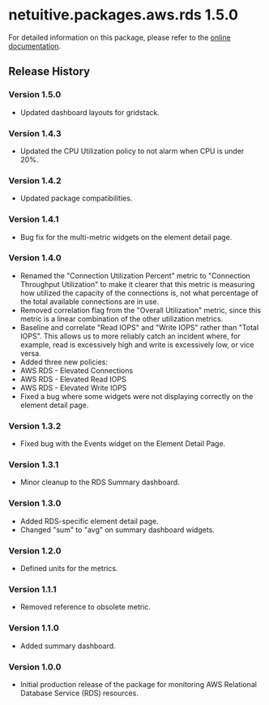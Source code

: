 # netuitive.packages.aws.rds 1.5.0

For detailed information on this package, please refer to the [online documentation](https://help.netuitive.com/Content/Integrations/aws.htm).

## Release History

### Version 1.5.0

* Updated dashboard layouts for gridstack.

### Version 1.4.3

* Updated the CPU Utilization policy to not alarm when CPU is under 20%.

### Version 1.4.2

* Updated package compatibilities.

### Version 1.4.1

* Bug fix for the multi-metric widgets on the element detail page.

### Version 1.4.0

* Renamed the "Connection Utilization Percent" metric to "Connection Throughput Utilization" to make it clearer that this metric is measuring how utilized the capacity of the connections is, not what percentage of the total available connections are in use.
* Removed correlation flag from the "Overall Utilization" metric, since this metric is a linear combination of the other utilization metrics.
* Baseline and correlate "Read IOPS" and "Write IOPS" rather than "Total IOPS". This allows us to more reliably catch an incident where, for example, read is excessively high and write is excessively low, or vice versa.
* Added three new policies:
 * AWS RDS - Elevated Connections
 * AWS RDS - Elevated Read IOPS
 * AWS RDS - Elevated Write IOPS
* Fixed a bug where some widgets were not displaying correctly on the element detail page.

### Version 1.3.2

* Fixed bug with the Events widget on the Element Detail Page.

### Version 1.3.1

* Minor cleanup to the RDS Summary dashboard.

### Version 1.3.0

* Added RDS-specific element detail page.
* Changed "sum" to "avg" on summary dashboard widgets.

### Version 1.2.0

* Defined units for the metrics.

### Version 1.1.1

* Removed reference to obsolete metric.

### Version 1.1.0

* Added summary dashboard.

### Version 1.0.0

* Initial production release of the package for monitoring AWS Relational Database Service (RDS) resources.
